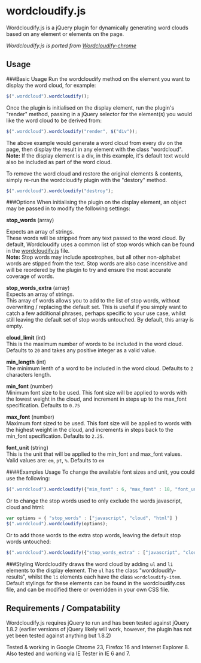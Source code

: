wordcloudify.js
===============

Wordcloudify.js is a jQuery plugin for dynamically generating word clouds based on any element or elements on the page.

_Wordcloudify.js is ported from [Wordcloudify-chrome](https://github.com/robinmalburn/wordcloudify-chrome)_

Usage
-----
###Basic Usage
Run the wordcloudify method on the element you want to display the word cloud, for example:

```javascript
$(".wordcloud").wordcloudify();
```

Once the plugin is initialised on the display element, run the plugin's "render" method, passing in a jQuery selector for the element(s) you would like the word cloud to be derived from:

```javascript
$(".wordcloud").wordcloudify("render", $("div"));
```

The above example would generate a word cloud from every div on the page, then display the result in any element with the class "wordcloud".  **__Note:__** If the display element is a div, in this example, it's default text would also be included as part of the word cloud.

To remove the word cloud and restore the original elements & contents, simply re-run the wordcloudify plugin with the "destory" method.

```javascript
$(".wordcloud").wordcloudify("destroy");
```

###Options
When initialising the plugin on the display element, an object may be passed in to modify the following settings:

**stop_words** (array)  

Expects an array of strings.  
These words will be stripped from any text passed to the word cloud.  By default, Wordcloudify uses a common list of stop words which can be found in the [wordcloudify.js](https://github.com/robinmalburn/wordcloudify.js/blob/master/wordcloudify.js) file.  
**Note:** Stop words may include apostrophes, but all other non-alphabet words are stipped from the text.  Stop words are also case incensitive and will be reordered by the plugin to try and ensure the most accurate coverage of words.

**stop_words_extra** (array)  
Expects an array of strings.  
This array of words allows you to add to the list of stop words, without overwriting / replacing the default set.  This is useful if you simply want to catch a few additional phrases, perhaps specific to your use case, whilst still leaving the default set of stop words untouched.  By default, this array is empty.

**cloud_limit** (int)  
This is the maximum number of words to be included in the word cloud.  Defaults to `20` and takes any positive integer as a valid value.

**min_length** (int)  
The minimum lenth of a word to be included in the word cloud.  Defaults to `2` characters length.

**min_font** (number)  
Minimum font size to be used.  This font size will be applied to words with the lowest weight in the cloud, and increment in steps up to the max_font specification.  Defaults to `0.75`

**max_font** (number)  
Maximum font sized to be used.  This font size will be applied to words with the highest weight in the cloud, and increments in steps back to the min_font specification.  Defaults to `2.25`.

**font_unit** (string)  
This is the unit that will be applied to the min_font and max_font values.  Valid values are: `em`, `pt`, `%`.  Defaults to `em`

####Examples Usage
To change the available font sizes and unit, you could use the following:

```javascript
$(".wordcloud").wordcloudify({"min_font" : 6, "max_font" : 18, "font_unit" : "pt"});
```

Or to change the stop words used to only exclude the words javascript, cloud and html:

```javascript
var options = { "stop_words" : ["javascript", "cloud", "html"] }
$(".wordcloud").wordcloudify(options);
```

Or to add those words to the extra stop words, leaving the default stop words untouched:

```javascript
$(".wordcloud").wordcloudify({"stop_words_extra" : ["javascript", "cloud", "html"]});
```

###Styling
Wordcloudify draws the word cloud by adding `ul` and `li` elements to the display element.  The `ul` has the class "wordcloudify-results", whilst the `li` elements each have the class `wordcloudify-item`.  Default stylings for these elements can be found in the wordcloudify.css file, and can be modified there or overridden in your own CSS file.


Requirements / Compatability
----------------------------
Wordcloudify.js requires jQuery to run and has been tested against jQuery 1.8.2 (earlier versions of jQuery likely will work, however, the plugin has not yet been tested against anything but 1.8.2)

Tested & working in Google Chrome 23, Firefox 16 and Internet Explorer 8.  Also tested and working via IE Tester in IE 6 and 7.